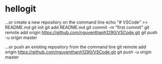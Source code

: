 # hellogit
…or create a new repository on the command line
    echo "# VSCode" >> README.md
    git init
    git add README.md
    git commit -m "first commit"
    git remote add origin https://github.com/nguyenthanh1290/VSCode.git
    git push -u origin master


…or push an existing repository from the command line
    git remote add origin https://github.com/nguyenthanh1290/VSCode.git
    git push -u origin master
